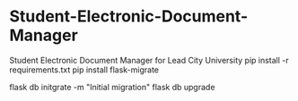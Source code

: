 # Student-Electronic-Document-Manager
 Student Electronic Document Manager for Lead City University
pip install -r requirements.txt
pip install flask-migrate

flask db initgrate -m "Initial migration"
flask db upgrade



